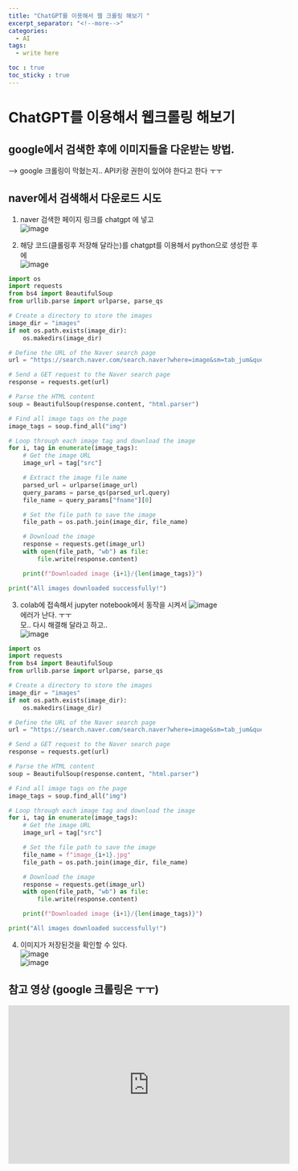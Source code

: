 ```yaml
---
title: "ChatGPT를 이용해서 웹 크롤링 해보기 "
excerpt_separator: "<!--more-->"
categories:
  - AI
tags:
  - write here

toc : true
toc_sticky : true
---
```


# ChatGPT를 이용해서 웹크롤링 해보기  

## google에서 검색한 후에 이미지들을 다운받는 방법.  
--> google 크롤링이 막혔는지.. API키랑 권한이 있어야 한다고 한다 ㅜㅜ  

## naver에서 검색해서 다운로드 시도
1. naver  검색한 페이지 링크를 chatgpt 에 넣고   
   ![image](https://github.com/younlea/younlea.github.io/assets/1435846/995181e0-2be2-4cf9-9afe-7e9aa019a0d1)   
  

2. 해당 코드(클롤링후 저장해 달라는)를 chatgpt를 이용해서 python으로 생성한 후에     
   ![image](https://github.com/younlea/younlea.github.io/assets/1435846/1091e1f5-6ac3-47a0-a1a2-2c14f0da85c6)
   
```python 
import os
import requests
from bs4 import BeautifulSoup
from urllib.parse import urlparse, parse_qs

# Create a directory to store the images
image_dir = "images"
if not os.path.exists(image_dir):
    os.makedirs(image_dir)

# Define the URL of the Naver search page
url = "https://search.naver.com/search.naver?where=image&sm=tab_jum&query=%EA%B7%B8%EB%A6%BC"

# Send a GET request to the Naver search page
response = requests.get(url)

# Parse the HTML content
soup = BeautifulSoup(response.content, "html.parser")

# Find all image tags on the page
image_tags = soup.find_all("img")

# Loop through each image tag and download the image
for i, tag in enumerate(image_tags):
    # Get the image URL
    image_url = tag["src"]

    # Extract the image file name
    parsed_url = urlparse(image_url)
    query_params = parse_qs(parsed_url.query)
    file_name = query_params["fname"][0]

    # Set the file path to save the image
    file_path = os.path.join(image_dir, file_name)

    # Download the image
    response = requests.get(image_url)
    with open(file_path, "wb") as file:
        file.write(response.content)

    print(f"Downloaded image {i+1}/{len(image_tags)}")

print("All images downloaded successfully!")
```

3. colab에 접속해서 jupyter notebook에서 동작을 시켜서
![image](https://github.com/younlea/younlea.github.io/assets/1435846/7be44947-fc2c-4b71-a50a-3e03c8605b7b)   
에러가 난다. ㅜㅜ   
모.. 다시 해결해 달라고 하고..   
![image](https://github.com/younlea/younlea.github.io/assets/1435846/c159c1de-3643-494b-82d7-fe4532abc672)   

```python
import os
import requests
from bs4 import BeautifulSoup
from urllib.parse import urlparse, parse_qs

# Create a directory to store the images
image_dir = "images"
if not os.path.exists(image_dir):
    os.makedirs(image_dir)

# Define the URL of the Naver search page
url = "https://search.naver.com/search.naver?where=image&sm=tab_jum&query=%EA%B7%B8%EB%A6%BC"

# Send a GET request to the Naver search page
response = requests.get(url)

# Parse the HTML content
soup = BeautifulSoup(response.content, "html.parser")

# Find all image tags on the page
image_tags = soup.find_all("img")

# Loop through each image tag and download the image
for i, tag in enumerate(image_tags):
    # Get the image URL
    image_url = tag["src"]

    # Set the file path to save the image
    file_name = f"image_{i+1}.jpg"
    file_path = os.path.join(image_dir, file_name)

    # Download the image
    response = requests.get(image_url)
    with open(file_path, "wb") as file:
        file.write(response.content)

    print(f"Downloaded image {i+1}/{len(image_tags)}")

print("All images downloaded successfully!")

```
     
4. 이미지가 저장된것을 확인할 수 있다.    
![image](https://github.com/younlea/younlea.github.io/assets/1435846/091b7a4f-68b2-4362-97f7-e613259eeb93)  
![image](https://github.com/younlea/younlea.github.io/assets/1435846/e036e33e-1db9-43d4-9d85-87f604d4ab15)  

## 참고 영상 (google 크롤링은 ㅜㅜ)
<iframe width="560" height="315" src="https://www.youtube.com/embed/ckDHMbJ4MHo" frameborder="0" allowfullscreen></iframe>

